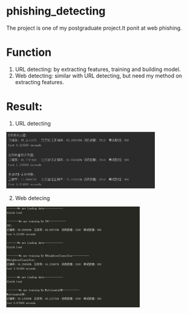 # phishing_detecting
The project is one of my postgraduate project.It ponit at web phishing.

# Function
1. URL detecting: by extracting features, training and building model.
2. Web detecting: similar with URL detecting, but need my method on extracting features.

# Result:
1. URL detecting
<img src="/phishing/auxiliry_files/url_detecting.jpg" width="78%" height="28%" />

2. Web detecing
<img src="/phishing/auxiliry_files/web_content.PNG"  width="70%" height="60%"/>